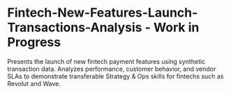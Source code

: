 # Fintech-New-Features-Launch-Transactions-Analysis - Work in Progress
Presents the launch of new fintech payment features using synthetic transaction data.   Analyzes performance, customer behavior, and vendor SLAs to demonstrate transferable Strategy &amp; Ops skills for fintechs such as Revolut and Wave.  

